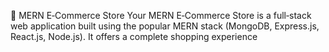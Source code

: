 🚀 MERN E‑Commerce Store
Your MERN E‑Commerce Store is a full‑stack web application built using the popular MERN stack (MongoDB, Express.js, React.js, Node.js). It offers a complete shopping experience 
